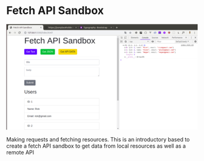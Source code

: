 # Fetch API Sandbox
![](images/Screenshot_fetch_api.png)

Making requests and fetching resources. This is an introductory based to create a fetch API sandbox to get data from local resources as well as a remote API